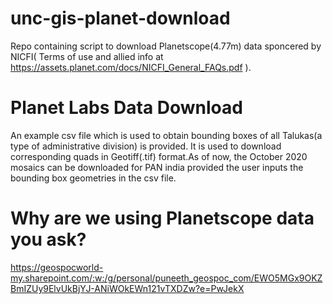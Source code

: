 # unc-gis-planet-download
Repo containing script to download Planetscope(4.77m) data sponcered by NICFI( Terms of use and allied info at https://assets.planet.com/docs/NICFI_General_FAQs.pdf ).

# Planet Labs Data Download

An example csv file which is used to obtain bounding boxes of all Talukas(a type of administrative division) is provided. It is used to download corresponding quads in  Geotiff(.tif) format.As of now, the October 2020 mosaics can be downloaded for PAN india provided the user inputs the bounding box geometries in the csv file.

# Why are we using Planetscope data you ask?

https://geospocworld-my.sharepoint.com/:w:/g/personal/puneeth_geospoc_com/EWO5MGx9OKZBmIZUy9ElvUkBjYJ-ANiWOkEWn121vTXDZw?e=PwJekX
